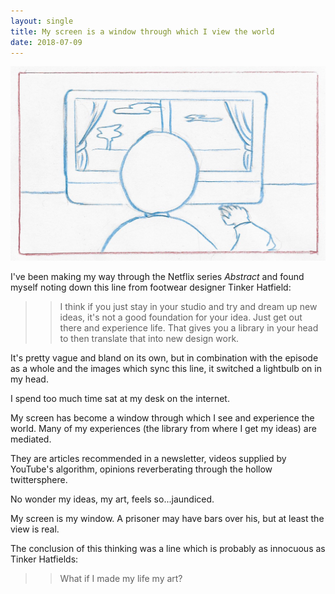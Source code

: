 ```yaml
---
layout: single
title: My screen is a window through which I view the world 
date: 2018-07-09
---
```


![My screen is a window through which I view the world](/images/screen-window.jpg)

I've been making my way through the Netflix series *Abstract* and found myself noting down this line from footwear designer Tinker Hatfield:

>> I think if you just stay in your studio and try and dream up new ideas, it's not a good foundation for your idea. Just get out there and experience life. That gives you a library in your head to then translate that into new design work.

It's pretty vague and bland on its own, but in combination with the episode as a whole and the images which sync this line, it switched a lightbulb on in my head.

I spend too much time sat at my desk on the internet. 

My screen has become a window through which I see and experience the world. Many of my experiences (the library from where I get my ideas) are mediated. 

They are articles recommended in a newsletter, videos supplied by YouTube's algorithm, opinions reverberating through the hollow twittersphere.

No wonder my ideas, my art, feels so...jaundiced.

My screen is my window. A prisoner may have bars over his, but at least the view is real. 

The conclusion of this thinking was a line which is probably as innocuous as Tinker Hatfields:

>> What if I made my life my art? 

